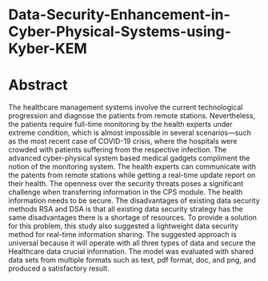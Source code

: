 # Data-Security-Enhancement-in-Cyber-Physical-Systems-using-Kyber-KEM
# Abstract 
The healthcare management systems involve the current technological progression and diagnose the patients from remote stations. Nevertheless, the patients require full-time monitoring by the health experts under
extreme condition, which is almost impossible in several scenarios—such as the most recent case of COVID-19 crisis, where the hospitals were crowded with patients suffering from the respective infection. The
advanced cyber-physical system based medical gadgets compliment the notion of the monitoring system. The health experts can communicate with the patents from remote stations while getting a real-time update report
on their health. The openness over the security threats poses a significant challenge when transferring information in the CPS module. The health information needs to be secure. The disadvantages of existing data
security methods RSA and DSA is that all existing data security strategy has the same disadvantages there is a shortage of resources. To provide a solution for this problem, this study also suggested a lightweight
data security method for real-time information sharing. The suggested approach is universal because it will operate with all three types of data and secure the Healthcare data crucial information. The model was
evaluated with shared data sets from multiple formats such as text, pdf format, doc, and png, and produced a satisfactory result.
